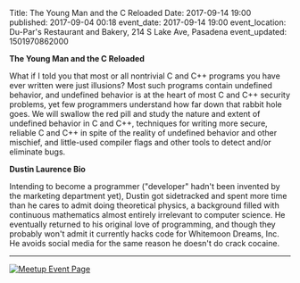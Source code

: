 Title: The Young Man and the C Reloaded
Date: 2017-09-14 19:00
published: 2017-09-04 00:18
event_date: 2017-09-14 19:00
event_location: Du-Par's Restaurant and Bakery, 214 S Lake Ave, Pasadena
event_updated: 1501970862000

 
**The Young Man and the C Reloaded**

What if I told you that most or all nontrivial C and C++ programs you have ever
written were just illusions? Most such programs contain undefined behavior, and
undefined behavior is at the heart of most C and C++ security problems, yet few
programmers understand how far down that rabbit hole goes. We will swallow the
red pill and study the nature and extent of undefined behavior in C and C++,
techniques for writing more secure, reliable C and C++ in spite of the reality
of undefined behavior and other mischief, and little-used compiler flags and
other tools to detect and/or eliminate bugs.


**Dustin Laurence Bio**

Intending to become a programmer ("developer" hadn't been invented by the
marketing department yet), Dustin got sidetracked and spent more time than he
cares to admit doing theoretical physics, a background filled with continuous
mathematics almost entirely irrelevant to computer science. He eventually
returned to his original love of programming, and though they probably won't
admit it currently hacks code for Whitemoon Dreams, Inc.  He avoids social
media for the same reason he doesn't do crack cocaine.

---

[ ![Meetup Event Page]({filename}/images/meetup_logo_45.png) ](https://www.meetup.com/SGVTech/events/241068377/)
